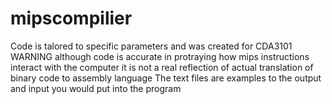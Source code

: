 # mipscompilier
Code is talored to specific parameters and was created for CDA3101
WARNING although code is accurate in protraying how mips instructions interact with the computer
it is not a real reflection of actual translation of binary code to assembly language
The text files are examples to the output and input you would put into the program
